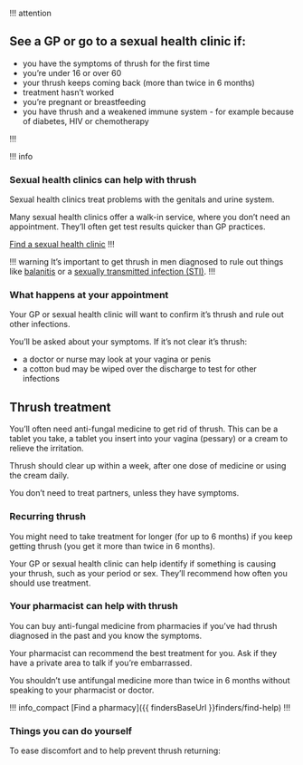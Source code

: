 !!! attention
## See a GP or go to a sexual health clinic if:

- you have the symptoms of thrush for the first time
- you’re under 16 or over 60
- your thrush keeps coming back (more than twice in 6 months)
- treatment hasn’t worked
- you’re pregnant or breastfeeding
- you have thrush and a weakened immune system - for example because of
  diabetes, HIV or chemotherapy

!!!

!!! info
### Sexual health clinics can help with thrush

Sexual health clinics treat problems with the genitals and urine system.

Many sexual health clinics offer a walk-in service, where you don’t need an
appointment. They’ll often get test results quicker than GP practices.

[Find a sexual health clinic](http://www.nhs.uk/service-search/Sexual-health-information-and-support/LocationSearch/734)
!!!

!!! warning
It’s important to get thrush in men diagnosed to rule out things like [balanitis](http://www.nhs.uk/Conditions/Balanitis/Pages/Introduction.aspx) or a [sexually transmitted infection (STI)](http://www.nhs.uk/Conditions/Sexually-transmitted-infections/Pages/Introduction.aspx).
!!!


### What happens at your appointment

Your GP or sexual health clinic will want to confirm it’s thrush and rule out
other infections.

You’ll be asked about your symptoms. If it’s not clear it’s thrush:

- a doctor or nurse may look at your vagina or penis
- a cotton bud may be wiped over the discharge to test for other infections

## Thrush treatment

You’ll often need anti-fungal medicine to get rid of thrush. This can be a tablet
you take, a tablet you insert into your vagina (pessary) or a cream to relieve
the irritation.

Thrush should clear up within a week, after one dose of medicine or using the
cream daily.

You don’t need to treat partners, unless they have symptoms.

### Recurring thrush

You might need to take treatment for longer (for up to 6 months) if you keep
getting thrush (you get it more than twice in 6 months).

Your GP or sexual health clinic can help identify if something is causing your
thrush, such as your period or sex. They’ll recommend how often you should use
treatment.

### Your pharmacist can help with thrush

You can buy anti-fungal medicine from pharmacies if you’ve had thrush diagnosed
in the past and you know the symptoms.

Your pharmacist can recommend the best treatment for you.  Ask if they have a
private area to talk if you’re embarrassed.

You shouldn’t use antifungal medicine more than twice in 6 months without
speaking to your pharmacist or doctor.

!!! info_compact
  [Find a pharmacy]({{ findersBaseUrl }}finders/find-help)
!!!

### Things you can do yourself

To ease discomfort and to help prevent thrush returning:
